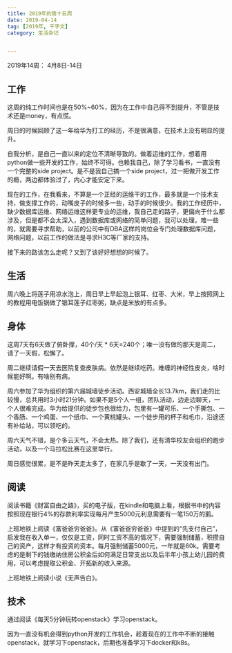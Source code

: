```yaml
---
title: 2019年的第十五周
date: 2019-04-14
tag: [2019年, 千字文]
category: 生活杂记


---
```


2019年14周： 4月8日-14日

## 工作

这周的纯工作时间也是在50%~60%，因为在工作中自己得不到提升，不管是技术还是money，有点慌。

周日的时候回顾了这一年给华为打工的经历，不是很满意，在技术上没有明显的提升。

自我分析，是自己一直以来的定位不清晰导致的。做着运维的工作，想着用python做一些开发的工作，始终不可得。也赖我自己，除了学习看书，一直没有一个完整的side project。是不是我自己搞一个side project，过一把做开发工作的瘾，两边都体验过了，内心才能安定下来。

现在的工作，在我看来，不算是一个正经的运维干的工作，最多就是一个技术支持，做支撑工作的，动嘴皮子的时候多一些，动手的时候很少。我的工作经历中，缺少数据库运维、网络运维这样更专业的运维，我自己走的路子，更偏向于什么都涉及，但是都不会太深入，遇到数据库或网络的简单问题，我可以处理，难一些的，就需要寻求帮助，以前的公司中有DBA这样的岗位会专门处理数据库问题，网络问题，以前工作的做法是寻求H3C等厂家的支持。

接下来的路该怎么走呢？又到了该好好想想的时候了。

## 生活

周六晚上将莲子用凉水泡上，周日早上早起泡上银耳、红枣、大米，早上按照网上的教程用电饭锅做了银耳莲子红枣粥，缺点是米放的有点多。

## 身体

这周7天有6天做了俯卧撑，40个/天 * 6天=240个；唯一没有做的那天是周二，请了一天假，松懈了。

周二继续请假一天去医院复查皮肤病。依然是继续吃药。难缠的神经性皮炎，啥时候能好啊。有啥别有病。

周六参加了华为组织的第六届城墙徒步活动。西安城墙全长13.7km，我们走的比较慢，总共用时3小时21分钟。如果不是5个人一组，团队活动，边走边聊天，一个人很难完成。华为给提供的徒步包也很给力，包里有一罐可乐、一个手撕包、一个香肠、一个鸡蛋、一个纸巾、一个黄桃罐头、一个徒步用的杯子和毛巾，沿途还有补给站，可以领吃的。

周六天气不错，是个多云天气，不会太热。除了我们，还有清华校友会组织的跑步活动，以及一个马拉松比赛在这里举行。

周日感觉很累，是不是昨天走太多了，在家几乎是歇了一天，一天没有出门。

## 阅读

阅读书籍《财富自由之路》，买的电子版，在kindle和电脑上看，根据书中的内容按照现在银行4%的存款利率实现每月产生5000元利息需要有一笔150万的鹅。

上班地铁上阅读《富爸爸穷爸爸》。从《富爸爸穷爸爸》中提到的“先支付自己”，启发我在收入单一，仅仅是工资，同时工资不高的情况下，需要强制储蓄，积攒自己的资产，这样才有投资的资本。每月强制储蓄5000元，一年就是60k。需要考虑的是剩下的钱缴纳住房公积金后如何满足日常支出以及后半年小孩上幼儿园的费用，可以考虑提取公积金、开拓新的收入来源。

上班地铁上阅读小说《无声告白》。

## 技术

通过阅读《每天5分钟玩转openstack》学习openstack。

因为一直没有机会得到python开发的工作机会，趁着现在的工作中不断的接触openstack，就学习下openstack，后期也准备学习下docker和k8s。